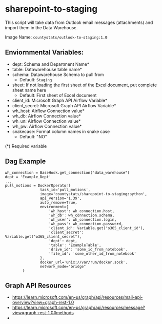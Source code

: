 # sharepoint-to-staging

This script will take data from Outlook email messages (attachments) and import them in the Data Warehouse.

Image Name: `countystats/outlook-to-staging:1.0`

## Enviornmental Variables:
* dept: Schema and Department Name*
* table: Datawarehouse table name*
* schema: Datawarehouse Schema to pull from
  * Default: `Staging`
* sheet: If not loading the first sheet of the Excel document, put complete sheet name here
  * Default: First sheet of Excel document
* client_id: Microsoft Graph API Airflow Variable*
* client_secret: Microsoft Graph API Airflow Variable*
* wh_host: Airflow Connection value*
* wh_db: Airflow Connection value*
* wh_un: Airflow Connection value*
* wh_pw: Airflow Connection value*
* snakecase: Format column names in snake case
  * Default: "NO"

(*) Required variable

## Dag Example

```
wh_connection = BaseHook.get_connection("data_warehouse")
dept = 'Example_Dept'
...
pull_motions = DockerOperator(
                task_id='pull_motions',
                image='countystats/sharepoint-to-staging:python',
                api_version='1.39',
                auto_remove=True,
                environment={
                    'wh_host': wh_connection.host,
                    'wh_db': wh_connection.schema,
                    'wh_user': wh_connection.login,
                    'wh_pass': wh_connection.password,
                    'client_id': Variable.get("o365_client_id"),
                    'client_secret':  Variable.get("o365_client_secret"),
                    'dept': dept,
                    'table': 'ExampleTable',
                    'drive_id': 'some_id_from_notebook',
                    'file_id': 'some_other_id_from_notebook'
                },
                docker_url='unix://var/run/docker.sock',
                network_mode="bridge"
        )
```

## Graph API Resources
* https://learn.microsoft.com/en-us/graph/api/resources/mail-api-overview?view=graph-rest-1.0
* https://learn.microsoft.com/en-us/graph/api/resources/message?view=graph-rest-1.0#methods
* 
